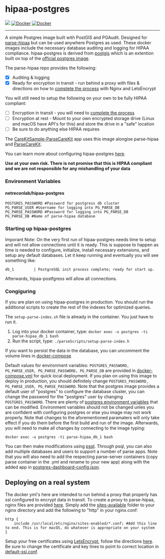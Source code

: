 # hipaa-postgres

[![](https://dockeri.co/image/netreconlab/hipaa-postgres)](https://hub.docker.com/r/netreconlab/hipaa-postgres)
[![Docker](https://github.com/netreconlab/hipaa-postgres/actions/workflows/build.yml/badge.svg)](https://github.com/netreconlab/hipaa-postgres/actions/workflows/build.yml)
[![Docker](https://github.com/netreconlab/hipaa-postgres/actions/workflows/release.yml/badge.svg)](https://github.com/netreconlab/hipaa-postgres/actions/workflows/release.yml)

---

A simple Postgres image built with PostGIS and PGAudit. Designed for [parse-hipaa](https://github.com/netreconlab/parse-hipaa) but can be used anywhere Postgres as used. These docker images include the necessary database auditing and logging for HIPAA compliance. hipaa-postgres is derived from [postgis](https://hub.docker.com/r/postgis/postgis) which is an extention built on top of the [official postgres image](https://hub.docker.com/_/postgres).

The parse-hipaa repo provides the following:
- [x] Auditing & logging
- [x] Ready for encryption in transit - run behind a proxy with files & directions on how to [complete the process](https://github.com/netreconlab/parse-hipaa#deploying-on-a-real-system) with Nginx and LetsEncrypt 

You will still need to setup the following on your own to be fully HIPAA compliant:

- [ ] Encryption in transit - you will need to [complete the process](https://github.com/netreconlab/parse-hipaa#deploying-on-a-real-system)
- [ ] Encryption at rest - Mount to your own encrypted storage drive (Linux and macOS have API's for this) and store the drive in a "safe" location
- [ ] Be sure to do anything else HIPAA requires

The [CareKitSample-ParseCareKit](https://github.com/netreconlab/CareKitSample-ParseCareKit) app uses this image alongise parse-hipaa and [ParseCareKit](https://github.com/netreconlab/ParseCareKit).

You can learn more about configuring hipaa-postgres [here]().

**Use at your own risk. There is not promise that this is HIPAA compliant and we are not responsible for any mishandling of your data**

### Environment Variables

#### netreconlab/hipaa-postgres
```
POSTGRES_PASSWORD #Password for postgress db cluster
PG_PARSE_USER #Username for logging into PG_PARSE_DB
PG_PARSE_PASSWORD #Password for logging into PG_PARSE_DB
PG_PARSE_DB #Name of parse-hipaa database
```

### Starting up hipaa-postgres

Imporant Note: On the very first run of hipaa-postgres needs time to setup and will not allow connections until it is ready. This is suppose to happen as time is needed to configure, initialize, install necessary extensions, and setup any default databases. Let it keep running and eventually you will see something like:

```db_1         | PostgreSQL init process complete; ready for start up.```

Afterwards, hipaa-postfgress will allow all connections. 

### Congiguring
If you are plan on using hipaa-postgres in production. You should run the additional scripts to create the rest of the indexes for optimized queries.

The `setup-parse-index.sh` file is already in the container. You just have to run it.

1. Log into your docker container, type: ```docker exec -u postgres -ti parse-hipaa_db_1 bash```
2. Run the script, type: ```./parseScripts/setup-parse-index.h```

If you want to persist the data in the database, you can uncomment the volume lines in [docker-compose](https://github.com/netreconlab/parse-hipaa/blob/master/docker-compose.yml#L41)

Default values for environment variables: `POSTGRES_PASSWORD, PG_PARSE_USER, PG_PARSE_PASSWORD, PG_PARSE_DB` are provided in [docker-compose.yml](https://github.com/netreconlab/parse-hipaa/blob/master/docker-compose.yml) for quick local deployment. If you plan on using this image to deploy in production, you should definitely change `POSTGRES_PASSWORD, PG_PARSE_USER, PG_PARSE_PASSWORD`. Note that the postgres image provides a default user of "postgres" to configure the database cluster, you can change the password for the "postgres" user by changing `POSTGRES_PASSWORD`. There are plenty of [postgres environment variables](https://hub.docker.com/_/postgres) that can be modified. Environment variables should not be changed unles you are confident with configuring postgres or else you image may not work properly. Note that changes to the aforementioned paramaters will only take effect if you do them before the first build and run of the image. Afterwards, you will need to make all changes by connecting to the image typing:

```docker exec -u postgres -ti parse-hipaa_db_1 bash```

You can then make modifications using [psql](http://postgresguide.com/utilities/psql.html). Through psql, you can also add multiple databases and users to support a number of parse apps. Note that you will also need to add the respecting parse-server containers (copy parse container in the .yml and rename to your new app) along with the added app in [postgres-dashboard-config.json](https://github.com/netreconlab/parse-hipaa/blob/master/parse-dashboard-config.json).

## Deploying on a real system
The docker yml's here are intended to run behind a proxy that properly has ssl configured to encrypt data in transit. To create a proxy to parse-hipaa, nginx files are provided [here](https://github.com/netreconlab/parse-hipaa/tree/master/nginx/sites-enabled). Simply add the [sites-available](https://github.com/netreconlab/parse-hipaa/tree/master/nginx/sites-enabled) folder to your nginx directory and add the following to "http" in your nginx.conf:

```
http {
    include /usr/local/etc/nginx/sites-enabled/*.conf; #Add this line to end. This is for macOS, do whatever is appropriate on your system
}
```

Setup your free certificates using [LetsEncrypt](https://letsencrypt.org), follow the directions [here](https://www.nginx.com/blog/using-free-ssltls-certificates-from-lets-encrypt-with-nginx/). Be sure to change the certificate and key lines to point to correct location in [default-ssl.conf](https://github.com/netreconlab/parse-hipaa/blob/master/nginx/sites-enabled/default-ssl.conf).
